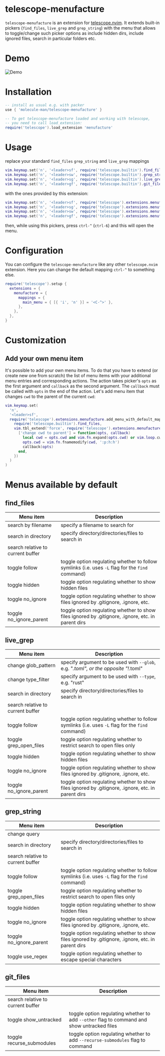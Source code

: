 # telescope-menufacture

`telescope-menufacture` is an extension for [telescope.nvim](https://github.com/nvim-telescope/telescope.nvim). It extends built-in pickers (`find_files`, `live_grep` and `grep_string`) with the menu that allows to toggle/change such picker options as include hidden dirs, include ignored files, search in particular folders etc.

# Demo

![Demo](https://user-images.githubusercontent.com/1415116/217057418-599761f2-0487-475e-9fce-4ed6352a0547.gif)

# Installation

```lua
-- install as usual e.g. with packer
use { 'molecule-man/telescope-menufacture' }

-- To get telescope-menufacture loaded and working with telescope,
-- you need to call load_extension:
require('telescope').load_extension 'menufacture'
```

# Usage

replace your standard `find_files` `grep_string` and `live_grep` mappings

```lua
vim.keymap.set('n', '<leader>sf', require('telescope.builtin').find_files)
vim.keymap.set('n', '<leader>sw', require('telescope.builtin').grep_string)
vim.keymap.set('n', '<leader>sg', require('telescope.builtin').live_grep)
vim.keymap.set('n', '<leader>gf', require('telescope.builtin').git_files)
```

with the ones provided by this extension:

```lua
vim.keymap.set('n', '<leader>sf', require('telescope').extensions.menufacture.find_files)
vim.keymap.set('n', '<leader>sg', require('telescope').extensions.menufacture.live_grep)
vim.keymap.set('n', '<leader>sw', require('telescope').extensions.menufacture.grep_string)
vim.keymap.set('n', '<leader>gf', require('telescope').extensions.menufacture.git_files)

```

then, while using this pickers, press `ctrl-^` (`ctrl-6`) and this will open the menu.

# Configuration

You can configure the `telescope-menufacture` like any other `telescope.nvim` extension.
Here you can change the default mapping `ctrl-^` to something else.

```lua
require('telescope').setup {
  extensions = {
    menufacture = {
      mappings = {
        main_menu = { [{ 'i', 'n' }] = '<C-^>' },
      },
    },
  },
}

```

# Customization

## Add your own menu item

It's possible to add your own menu items. To do that you have to extend (or create new one from scratch) the list of menu items with your additional menu entries and corresponding actions. The action takes picker's `opts` as the first argument and `callback` as the second argument. The `callback` must be called with `opts` in the end of the action. Let's add menu item that changes `cwd` to the parent of the current `cwd`:

```lua
vim.keymap.set(
  'n',
  '<leader>sf',
  require('telescope').extensions.menufacture.add_menu_with_default_mapping(
    require('telescope.builtin').find_files,
    vim.tbl_extend('force', require('telescope').extensions.menufacture.find_files_menu, {
      ['change cwd to parent'] = function(opts, callback)
        local cwd = opts.cwd and vim.fn.expand(opts.cwd) or vim.loop.cwd()
        opts.cwd = vim.fn.fnamemodify(cwd, ':p:h:h')
        callback(opts)
      end,
    })
  )
)

```

# Menus available by default

## find_files

| Menu item                         | Description                                                                                        |
| --------------------------------- | -------------------------------------------------------------------------------------------------- |
| search by filename                | specify a filename to search for                                                                   |
| search in directory               | specify directory/directories/files to search in                                                   |
| search relative to current buffer |                                                                                                    |
| toggle follow                     | toggle option regulating whether to follow symlinks (i.e. uses `-L` flag for the `find` command)   |
| toggle hidden                     | toggle option regulating whether to show hidden files                                              |
| toggle no_ignore                  | toggle option regulating whether to show files ignored by .gitignore, .ignore, etc.                |
| toggle no_ignore_parent           | toggle option regulating whether to show files ignored by .gitignore, .ignore, etc. in parent dirs |

## live_grep

| Menu item                         | Description                                                                                        |
| --------------------------------- | -------------------------------------------------------------------------------------------------- |
| change glob_pattern               | specify argument to be used with `--glob`, e.g. "*.toml", or the opposite "!*.toml"                |
| change type_filter                | specify argument to be used with `--type`, e.g. "rust"                                             |
| search in directory               | specify directory/directories/files to search in                                                   |
| search relative to current buffer |                                                                                                    |
| toggle follow                     | toggle option regulating whether to follow symlinks (i.e. uses `-L` flag for the `find` command)   |
| toggle grep_open_files            | toggle option regulating whether to restrict search to open files only                             |
| toggle hidden                     | toggle option regulating whether to show hidden files                                              |
| toggle no_ignore                  | toggle option regulating whether to show files ignored by .gitignore, .ignore, etc.                |
| toggle no_ignore_parent           | toggle option regulating whether to show files ignored by .gitignore, .ignore, etc. in parent dirs |

## grep_string

| Menu item                         | Description                                                                                        |
| --------------------------------- | -------------------------------------------------------------------------------------------------- |
| change query                      |                                                                                                    |
| search in directory               | specify directory/directories/files to search in                                                   |
| search relative to current buffer |                                                                                                    |
| toggle follow                     | toggle option regulating whether to follow symlinks (i.e. uses `-L` flag for the `find` command)   |
| toggle grep_open_files            | toggle option regulating whether to restrict search to open files only                             |
| toggle hidden                     | toggle option regulating whether to show hidden files                                              |
| toggle no_ignore                  | toggle option regulating whether to show files ignored by .gitignore, .ignore, etc.                |
| toggle no_ignore_parent           | toggle option regulating whether to show files ignored by .gitignore, .ignore, etc. in parent dirs |
| toggle use_regex                  | toggle option regulating whether to escape special characters                                      |

## git_files

| Menu item                         | Description                                                                                |
| --------------------------------- | ------------------------------------------------------------------------------------------ |
| search relative to current buffer |                                                                                            |
| toggle show_untracked             | toggle option regulating whether to add `--other` flag to command and show untracked files |
| toggle recurse_submodules         | toggle option regulating whether to add `--recurse-submodules` flag to command             |
